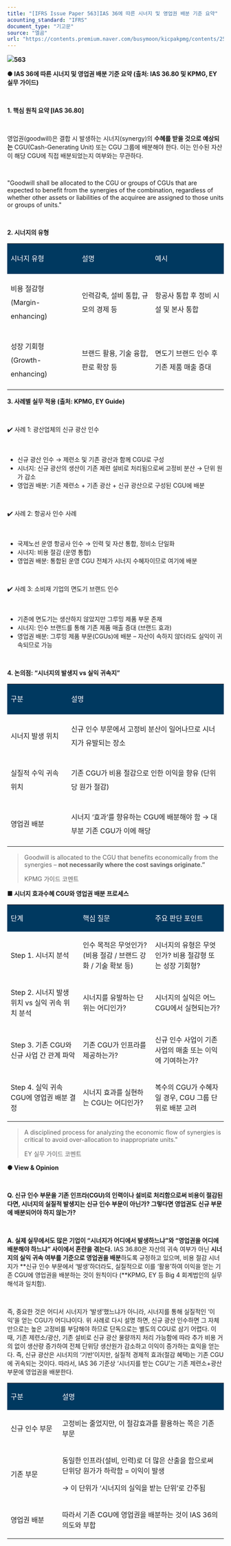 ```yaml
---
title: "[IFRS Issue Paper 563]IAS 36에 따른 시너지 및 영업권 배분 기준 요약"
acounting_standard: "IFRS"
document_type: "기고문"
source: "엘곰"
url: "https://contents.premium.naver.com/busymoon/kicpakpmg/contents/250415143628281nt"
---
```

![](https://n2.news.naver.com/l.gif?type=content)**563**

**● IAS 36에 따른 시너지 및 영업권 배분 기준 요약 (출처: IAS 36.80 및 KPMG, EY 실무 가이드)**

​

**1\. 핵심 원칙 요약 \[IAS 36.80\]**

​

영업권(goodwill)은 결합 시 발생하는 시너지(synergy)의 **수혜를 받을 것으로 예상되는** CGU(Cash-Generating Unit) 또는 CGU 그룹에 배분해야 한다. 이는 인수된 자산이 해당 CGU에 직접 배분되었는지 여부와는 무관하다.

​

"Goodwill shall be allocated to the CGU or groups of CGUs that are expected to benefit from the synergies of the combination, regardless of whether other assets or liabilities of the acquiree are assigned to those units or groups of units."

​

**2\. 시너지의 유형**

<table style=""><tbody><tr><td colspan="1" rowspan="1" style="width: 32.88%; height: 40.0px;  background-color: #003960;"><div><p style="line-height:2.0;"><span style="color:#ffffff;">시너지 유형</span></p></div></td><td colspan="1" rowspan="1" style="width: 33.78%; height: 40.0px;  background-color: #003960;"><div><p style="line-height:2.0;"><span style="color:#ffffff;">설명</span></p></div></td><td colspan="1" rowspan="1" style="width: 33.33%; height: 40.0px;  background-color: #003960;"><div><p style="line-height:2.0;"><span style="color:#ffffff;">예시</span></p></div></td></tr><tr><td colspan="1" rowspan="1" style="width: 32.88%; height: 40.0px;  "><div><p style="line-height:2.0;"><span style="">비용 절감형 (Margin-enhancing)</span></p></div></td><td colspan="1" rowspan="1" style="width: 33.78%; height: 40.0px;  "><div><p style="line-height:2.0;"><span style="">인력감축, 설비 통합, 규모의 경제 등</span></p></div></td><td colspan="1" rowspan="1" style="width: 33.33%; height: 40.0px;  "><div><p style="line-height:2.0;"><span style="">항공사 통합 후 정비 시설 및 본사 통합</span></p></div></td></tr><tr><td colspan="1" rowspan="1" style="width: 32.88%; height: 40.0px;  "><div><p style="line-height:2.0;"><span style="">성장 기회형 (Growth-enhancing)</span></p></div></td><td colspan="1" rowspan="1" style="width: 33.78%; height: 40.0px;  "><div><p style="line-height:2.0;"><span style="">브랜드 활용, 기술 융합, 판로 확장 등</span></p></div></td><td colspan="1" rowspan="1" style="width: 33.33%; height: 40.0px;  "><div><p style="line-height:2.0;"><span style="">면도기 브랜드 인수 후 기존 제품 매출 증대</span></p></div></td></tr></tbody></table>

**3\. 사례별 실무 적용 (출처: KPMG, EY Guide)**

​

✔️ 사례 1: 광산업체의 신규 광산 인수

​

- 신규 광산 인수 → 제련소 및 기존 광산과 함께 CGU로 구성
- 시너지: 신규 광산의 생산이 기존 제련 설비로 처리됨으로써 고정비 분산 → 단위 원가 감소
- 영업권 배분: 기존 제련소 + 기존 광산 + 신규 광산으로 구성된 CGU에 배분

​

✔️ 사례 2: 항공사 인수 사례

​

- 국제노선 운영 항공사 인수 → 인력 및 자산 통합, 정비소 단일화
- 시너지: 비용 절감 (운영 통합)
- 영업권 배분: 통합된 운영 CGU 전체가 시너지 수혜자이므로 여기에 배분

​

✔️ 사례 3: 소비재 기업의 면도기 브랜드 인수

​

- 기존에 면도기는 생산하지 않았지만 그루밍 제품 부문 존재
- 시너지: 인수 브랜드를 통해 기존 제품 매출 증대 (브랜드 효과)
- 영업권 배분: 그루밍 제품 부문(CGUs)에 배분 – 자산이 속하지 않더라도 실익이 귀속되므로 가능

​

**4\. 논의점: “시너지의 발생지 vs 실익 귀속지”**

<table style=""><tbody><tr><td colspan="1" rowspan="1" style="width: 27.94%; height: 40.0px;  background-color: #003960;"><div><p style="line-height:2.0;"><span style="color:#ffffff;">구분</span></p></div></td><td colspan="1" rowspan="1" style="width: 72.06%; height: 40.0px;  background-color: #003960;"><div><p style="line-height:2.0;"><span style="color:#ffffff;">설명</span></p></div></td></tr><tr><td colspan="1" rowspan="1" style="width: 27.94%; height: 40.0px;  "><div><p style="line-height:2.0;"><span style="">시너지 발생 위치</span></p></div></td><td colspan="1" rowspan="1" style="width: 72.06%; height: 40.0px;  "><div><p style="line-height:2.0;"><span style="">신규 인수 부문에서 고정비 분산이 일어나므로 시너지가 유발되는 장소</span></p></div></td></tr><tr><td colspan="1" rowspan="1" style="width: 27.94%; height: 40.0px;  "><div><p style="line-height:2.0;"><span style="">실질적 수익 귀속 위치</span></p></div></td><td colspan="1" rowspan="1" style="width: 72.06%; height: 40.0px;  "><div><p style="line-height:2.0;"><span style="">기존 CGU가 비용 절감으로 인한 이익을 향유 (단위당 원가 절감)</span></p></div></td></tr><tr><td colspan="1" rowspan="1" style="width: 27.94%; height: 40.0px;  "><div><p style="line-height:2.0;"><span style="">영업권 배분</span></p></div></td><td colspan="1" rowspan="1" style="width: 72.06%; height: 40.0px;  "><div><p style="line-height:2.0;"><span style="">시너지 </span><span style="">‘효과’를 향유하는 CGU</span><span style="">에 배분해야 함 → 대부분 </span><span style="">기존 CGU</span><span style="">가 이에 해당</span></p></div></td></tr></tbody></table>

> Goodwill is allocated to the CGU that benefits economically from the synergies – **not necessarily where the cost savings originate.”**
> 
> KPMG 가이드 코멘트

**■ 시너지 효과수혜 CGU와 영업권 배분 프로세스**

<table style=""><tbody><tr><td colspan="1" rowspan="1" style="width: 33.33%; height: 40.0px;  background-color: #003960;"><div><p style=""><span style="color:#ffffff;">단계</span></p></div></td><td colspan="1" rowspan="1" style="width: 33.33%; height: 40.0px;  background-color: #003960;"><div><p style=""><span style="color:#ffffff;">핵심 질문</span></p></div></td><td colspan="1" rowspan="1" style="width: 33.33%; height: 40.0px;  background-color: #003960;"><div><p style=""><span style="color:#ffffff;">주요 판단 포인트</span></p></div></td></tr><tr><td colspan="1" rowspan="1" style="width: 33.33%; height: 40.0px;  "><div><p style=""><span style="">Step 1. 시너지 분석</span></p></div></td><td colspan="1" rowspan="1" style="width: 33.33%; height: 40.0px;  "><div><p style=""><span style="">인수 목적은 무엇인가? (비용 절감 / 브랜드 강화 / 기술 확보 등)</span></p></div></td><td colspan="1" rowspan="1" style="width: 33.33%; height: 40.0px;  "><div><p style=""><span style="">시너지의 유형은 무엇인가? 비용 절감형 또는 성장 기회형?</span></p></div></td></tr><tr><td colspan="1" rowspan="1" style="width: 33.33%; height: 40.0px;  "><div><p style=""><span style="">Step 2. 시너지 발생 위치 vs 실익 귀속 위치 분석</span></p></div></td><td colspan="1" rowspan="1" style="width: 33.33%; height: 40.0px;  "><div><p style=""><span style="">시너지를 유발하는 단위는 어디인가?</span></p></div></td><td colspan="1" rowspan="1" style="width: 33.33%; height: 40.0px;  "><div><p style=""><span style="">시너지의 실익은 어느 CGU에서 실현되는가?</span></p></div></td></tr><tr><td colspan="1" rowspan="1" style="width: 33.33%; height: 40.0px;  "><div><p style=""><span style="">Step 3. 기존 CGU와 신규 사업 간 관계 파악</span></p></div></td><td colspan="1" rowspan="1" style="width: 33.33%; height: 40.0px;  "><div><p style=""><span style="">기존 CGU가 인프라를 제공하는가?</span></p></div></td><td colspan="1" rowspan="1" style="width: 33.33%; height: 40.0px;  "><div><p style=""><span style="">신규 인수 사업이 기존 사업의 매출 또는 이익에 기여하는가?</span></p></div></td></tr><tr><td colspan="1" rowspan="1" style="width: 33.33%; height: 40.0px;  "><div><p style=""><span style="">Step 4. 실익 귀속 CGU에 영업권 배분 결정</span></p></div></td><td colspan="1" rowspan="1" style="width: 33.33%; height: 40.0px;  "><div><p style=""><span style="">시너지 효과를 실현하는 CGU는 어디인가?</span></p></div></td><td colspan="1" rowspan="1" style="width: 33.33%; height: 40.0px;  "><div><p style=""><span style="">복수의 CGU가 수혜자일 경우, CGU 그룹 단위로 배분 고려</span></p></div></td></tr></tbody></table>

> A disciplined process for analyzing the economic flow of synergies is critical to avoid over-allocation to inappropriate units."
> 
> EY 실무 가이드 코멘트

**● View & Opinion**

​

**Q. 신규 인수 부문을 기존 인프라(CGU)의 인력이나 설비로 처리함으로써 비용이 절감된다면, 시너지의 실질적 발생지는 신규 인수 부문이 아닌가? 그렇다면 영업권도 신규 부문에 배분되어야 하지 않는가?**

​

**A. 실제 실무에서도 많은 기업이 “시너지가 어디에서 발생하느냐”와 “영업권을 어디에 배분해야 하느냐” 사이에서 혼란을 겪는다.** IAS 36.80은 자산의 귀속 여부가 아닌 **시너지의 실익 귀속 여부를 기준으로 영업권을 배분**하도록 규정하고 있으며, 비용 절감 시너지가 **신규 인수 부문에서 ‘발생’하더라도, 실질적으로 이를 ‘활용’하여 이익을 얻는 기존 CGU에 영업권을 배분하는 것이 원칙이다 (**KPMG, EY 등 Big 4 회계법인의 실무 해석과 일치함).

​

즉, 중요한 것은 어디서 시너지가 ‘발생’했느냐가 아니라, 시너지를 통해 실질적인 ‘이익’을 얻는 CGU가 어디냐이다. 위 사례로 다시 설명 하면, 신규 광산 인수하면 그 자체만으로는 높은 고정비를 부담해야 하므로 단독으로는 별도의 CGU로 삼기 어렵다. 이 때, 기존 제련소/광산, 기존 설비로 신규 광산 물량까지 처리 가능함에 따라 추가 비용 거의 없이 생산량 증가하여 전체 단위당 생산원가 감소하고 이익이 증가하는 효익을 얻는다. 즉, 신규 광산은 시너지의 ‘기반’이지만, 실질적 경제적 효과(절감 혜택)는 기존 CGU에 귀속되는 것이다. 따라서, IAS 36 기준상 ‘시너지를 받는 CGU’는 기존 제련소+광산 부문에 영업권을 배분한다.

<table style=""><tbody><tr><td colspan="1" rowspan="1" style="width: 23.82%; height: 40.0px;  background-color: #003960;"><div><p style=""><span style="color:#ffffff;">구분</span></p></div></td><td colspan="1" rowspan="1" style="width: 76.18%; height: 40.0px;  background-color: #003960;"><div><p style=""><span style="color:#ffffff;">설명</span></p></div></td></tr><tr><td colspan="1" rowspan="1" style="width: 23.82%; height: 40.0px;  "><div><p style=""><span style="">신규 인수 부문</span></p></div></td><td colspan="1" rowspan="1" style="width: 76.18%; height: 40.0px;  "><div><p style=""><span style="">고정비는 줄었지만, 이 절감효과를 </span><span style="">활용하는 쪽은 기존 부문</span></p></div></td></tr><tr><td colspan="1" rowspan="1" style="width: 23.82%; height: 40.0px;  "><div><p style=""><span style="">기존 부문</span></p></div></td><td colspan="1" rowspan="1" style="width: 76.18%; height: 40.0px;  "><div><p style=""><span style="">동일한 인프라(설비, 인력)로 더 많은 산출을 함으로써 </span><span style="">단위당 원가가 하락</span><span style="">함 = </span><span style="">이익이 발생</span></p></div><div><p style=""><span style="">→ 이 단위가 ‘시너지의 실익을 받는 단위’로 간주됨</span></p></div></td></tr><tr><td colspan="1" rowspan="1" style="width: 23.82%; height: 40.0px;  "><div><p style=""><span style="">영업권 배분</span></p></div></td><td colspan="1" rowspan="1" style="width: 76.18%; height: 40.0px;  "><div><p style=""><span style="">따라서 </span><span style="">기존 CGU에 영업권을 배분</span><span style="">하는 것이 IAS 36의 의도와 부합</span></p></div></td></tr></tbody></table>

​